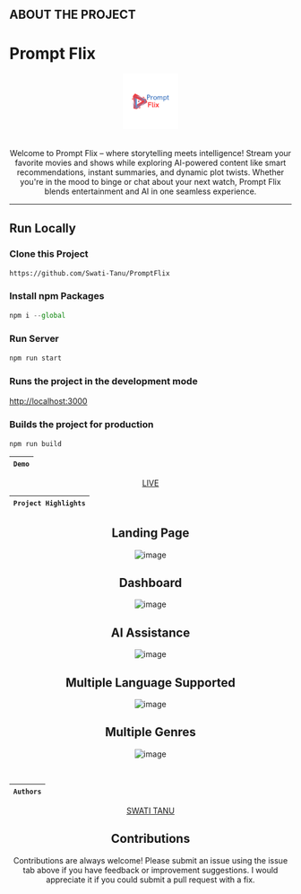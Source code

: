 ## ABOUT THE PROJECT

<h1> Prompt Flix </h1>
<div align="center"  width="100" height="100">
  <img src="public/logo.png" alt="html"  height="100"/>
  <br>
  <br>
  <p>Welcome to Prompt Flix – where storytelling meets intelligence! Stream your favorite movies and shows while exploring AI-powered content like smart recommendations, instant summaries, and dynamic plot twists. Whether you're in the mood to binge or chat about your next watch, Prompt Flix blends entertainment and AI in one seamless experience.</p>
</div>
<hr>

## Run Locally

### Clone this Project

```
https://github.com/Swati-Tanu/PromptFlix
```

### Install npm Packages

```javascript
npm i --global
```

### Run Server

```javascript
npm run start
```

### Runs the project in the development mode

[http://localhost:3000](http://localhost:3000)

### Builds the project for production

```javascript
npm run build
```

<div align = "center">

| `Demo` |
| :----: |

[LIVE](https://yummybiteswebsite.netlify.app/)

| `Project Highlights` |
| :------------------: |

 <div align = "center">
   <h2>Landing Page</h2>

   ![image](https://github.com/user-attachments/assets/f38a56b2-b54b-4c83-84a0-ee3601469432)


 <h2>Dashboard</h2>

![image](https://github.com/user-attachments/assets/f9bf61bf-5ede-4177-91c8-d938bfc33795)

  <h2>AI Assistance</h2>

  ![image](https://github.com/user-attachments/assets/d6d5cee3-fe97-4d80-aa14-3c13c9841264)



  <h2>Multiple Language Supported</h2>

![image](https://github.com/user-attachments/assets/8c4bed15-c38d-4e0c-acb2-5930fad41576)

<h2>Multiple Genres</h2>

![image](https://github.com/user-attachments/assets/13908cef-3836-47f5-a8ea-47dda016bf05)

  <div/>
<br>
 
| `Authors` |
| :-------: | 
 
 [SWATI TANU](https://github.com/Swati-Tanu)

## Contributions

Contributions are always welcome! Please submit an issue using the issue tab above if you have feedback or improvement suggestions. I would appreciate it if you could submit a pull request with a fix.
